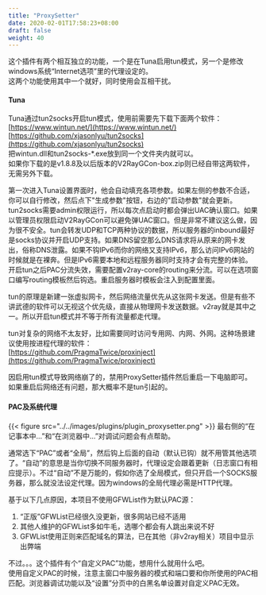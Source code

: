 ```yaml
---
title: "ProxySetter"
date: 2020-02-01T17:58:23+08:00
draft: false
weight: 40
---
```


这个插件有两个相互独立的功能，一个是在Tuna启用tun模式，另一个是修改windows系统“Internet选项”里的代理设定的。  
这两个功能使用其中一个就好，同时使用会互相干扰。  

#### Tuna
Tuna通过tun2socks开启tun模式，使用前需要先下载下面两个软件：  
[https://www.wintun.net/](https://www.wintun.net/)  
[https://github.com/xjasonlyu/tun2socks](https://github.com/xjasonlyu/tun2socks)  
把wintun.dll和tun2socks-*.exe放到同一个文件夹内就可以。  
如果你下载的是v1.8.8及以后版本的V2RayGCon-box.zip则已经自带这两软件，无需另外下载。  

第一次进入Tuna设置界面时，他会自动填充各项参数。如果左侧的参数不合适，你可以自行修改，然后点下"生成参数"按钮，右边的"启动参数"就会更新。tun2socks需要admin权限运行，所以每次点启动时都会弹出UAC确认窗口。如果以管理员权限启动V2RayGCon可以避免弹UAC窗口。但是非常不建议这么做，因为很不安全。tun会转发UDP和TCP两种协议的数据，所以服务器的inbound最好是socks协议并开启UDP支持。如果DNS留空那么DNS请求将从原来的网卡发出，俗称DNS泄露。如果不钩IPv6而你的网络又支持IPv6，那么访问IPv6网站的时候就是在裸奔。但是IPv6需要本地和远程服务器同时支持才会有完整的体验。开启tun之后PAC分流失效，需要配置v2ray-core的routing来分流。可以在选项窗口编写routing模板然后钩选。重启服务器时模板会注入到配置里面。  

tun的原理是新建一张虚拟网卡，然后网络流量优先从这张网卡发送。但是有些不讲武德的软件可以无视这个优先级，直接从物理网卡发送数据。v2ray就是其中之一。所以开启tun模式并不等于所有流量都走代理。  

tun对复杂的网络不太友好，比如需要同时访问专用网、内网、外网。这种场景建议使用按进程代理的软件：  
[https://github.com/PragmaTwice/proxinject](https://github.com/PragmaTwice/proxinject)  

因启用tun模式导致网络崩了的，禁用ProxySetter插件然后重启一下电脑即可。如果重启后网络还有问题，那大概率不是tun引起的。  

#### PAC及系统代理
{{< figure src="../../images/plugins/plugin_proxysetter.png" >}}
最右侧的“在记事本中...”和“在浏览器中...”对调试问题会有点帮助。  

通常选下“PAC”或者“全局”，然后钩上后面的自动（默认已钩）就不用管其他选项了。“自动”的意思是当你切换不同服务器时，代理设定会跟着更新（日志窗口有相应提示）。不过“自动”不是万能的，假如你选了全局模式，但只开启一个SOCKS服务器，那么就没法设定代理。因为windows的全局代理必需是HTTP代理。  

基于以下几点原因，本项目不使用GFWList作为默认PAC源：
 1. “正版”GFWList已经很久没更新，很多网站已经不适用
 2. 其他人维护的GFWList多如牛毛，选哪个都会有人跳出来说不好
 3. GFWList使用正则来匹配域名的算法，已在其他（非v2ray相关）项目中显示出弊端

不过。。。这个插件有个“自定义PAC”功能，想用什么就用什么吧。  
使用自定义PAC的时候，注意主窗口中服务器的模式和端口要和你所使用的PAC相匹配。浏览器调试功能以及“设置”分页中的白黑名单设置对自定义PAC无效。  
 